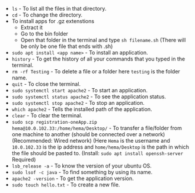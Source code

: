 * `ls` - To list all the files in that directory.
* `cd` - To change the directory.
* To install apps for .gz extenstions
    * Extract it
    * Go to the bin folder
    * Open that folder in the terminal and type `sh filename.sh` (There will be only be one file that ends with .sh)
* `sudo apt install <app name>` - To install an application.
* `history` - To get the history of all your commands that you typed in the terminal.
* `rm -rf Testing` - To delete a file or a folder here `testing` is the folder name.
* `quit` - To close the terminal.
* `sudo systemctl start apache2` - To start an application.
* `sudo systemctl status apache2` - To see the application status.
* `sudo systemctl stop apache2` - To stop an application.
* `which apache2` - Tells the installed path of the application.
* `clear` - To clear the terminal.
* `sudo scp registration-oneApp.zip hema@10.0.102.33:/home/hema/Desktop/` - To transfer a file/folder from one machine to another (should be connected over a network)(Recommended: Wired network) (Here `Hema` is the username and `10.0.102.33` is the ip address and `home/hema/Desktop` is the path in which the file should be pasted to. (Install: `sudo apt install openssh-server` Required)
* `lsb_release -a` - To know the version of your ubuntu OS.
* `sudo lsof -c java` - To find something by using its name.
* `apache2 -version` - To get the application version.
* `sudo touch hello.txt` - To create a new file.
